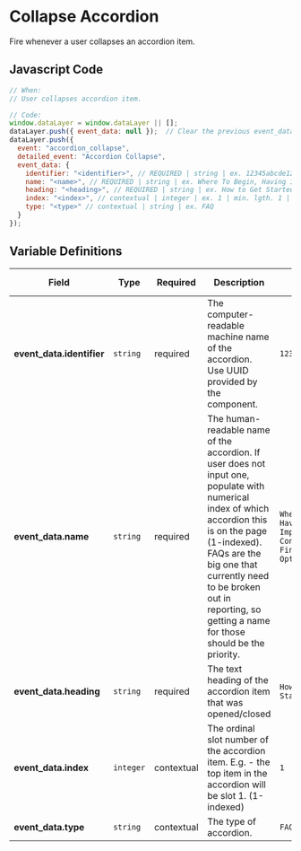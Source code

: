 # Collapse Accordion

Fire whenever a user collapses an accordion item.

## Javascript Code

```js
// When:
// User collapses accordion item.

// Code:
window.dataLayer = window.dataLayer || [];
dataLayer.push({ event_data: null });  // Clear the previous event_data object.
dataLayer.push({
  event: "accordion_collapse",
  detailed_event: "Accordion Collapse",
  event_data: {
    identifier: "<identifier>", // REQUIRED | string | ex. 12345abcde12345
    name: "<name>", // REQUIRED | string | ex. Where To Begin, Having Important Conversations, Financial Options
    heading: "<heading>", // REQUIRED | string | ex. How to Get Started
    index: "<index>", // contextual | integer | ex. 1 | min. lgth. 1 | min. 1
    type: "<type>" // contextual | string | ex. FAQ
  }
});
```

## Variable Definitions

|Field|Type|Required|Description|Example|Minimum Length|Maximum Length|Minimum|
| --- | --- | --- | --- | --- | --- | --- | --- |
|**event_data.identifier**|`string`|required|The computer-readable machine name of the accordion. Use UUID provided by the component.|`12345abcde12345`||`100`|
|**event_data.name**|`string`|required|The human-readable name of the accordion. If user does not input one, populate with numerical index of which accordion this is on the page (1-indexed). FAQs are the big one that currently need to be broken out in reporting, so getting a name for those should be the priority.|`Where To Begin`<br>`Having Important Conversations`<br>`Financial Options`||`100`|
|**event_data.heading**|`string`|required|The text heading of the accordion item that was opened/closed|`How to Get Started`||`100`|
|**event_data.index**|`integer`|contextual|The ordinal slot number of the accordion item. E.g. - the top item in the accordion will be slot 1. (1-indexed)|`1`|`1`|`100`|`1`|
|**event_data.type**|`string`|contextual|The type of accordion.|`FAQ`|
